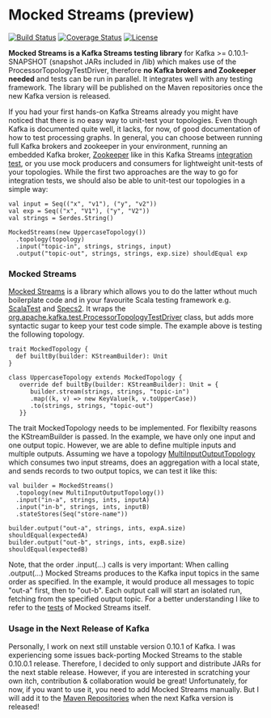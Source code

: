 # Mocked Streams (preview)
[![Build Status](https://travis-ci.org/jpzk/mockedstreams.svg?branch=master)](https://travis-ci.org/jpzk/mockedstreams) [![Coverage Status](https://coveralls.io/repos/github/jpzk/mockedstreams/badge.svg?branch=master)](https://coveralls.io/github/jpzk/mockedstreams?branch=master) [![License](http://img.shields.io/:license-Apache%202-grey.svg)](http://www.apache.org/licenses/LICENSE-2.0.txt)

**Mocked Streams is a Kafka Streams testing library** for Kafka >= 0.10.1-SNAPSHOT (snapshot JARs included in /lib) which makes use of the ProcessorTopologyTestDriver, therefore **no Kafka brokers and Zookeeper needed** and tests can be run in parallel. It integrates well with any testing framework. The library will be published on the Maven repositories once the new Kafka version is released.


If you had your first hands-on Kafka Streams already you might have noticed that there is no easy way to unit-test your topologies. Even though Kafka is documented quite well, it lacks, for now, of good documentation of how to test processing graphs. In general, you can choose between running full Kafka brokers and zookeeper in your environment, running an embedded Kafka broker, [Zookeeper](https://zookeeper.apache.org/) like in this Kafka Streams [integration test](https://github.com/apache/kafka/blob/trunk/streams/src/test/java/org/apache/kafka/streams/integration/KStreamAggregationIntegrationTest.java), or you use mock producers and consumers for lightweight unit-tests of your topologies. While the first two approaches are the way to go for integration tests, we should also be able to unit-test our topologies in a simple way:

    val input = Seq(("x", "v1"), ("y", "v2"))
    val exp = Seq(("x", "V1"), ("y", "V2"))
    val strings = Serdes.String()

    MockedStreams(new UppercaseTopology())
      .topology(topology)
      .input("topic-in", strings, strings, input)
      .output("topic-out", strings, strings, exp.size) shouldEqual exp

### Mocked Streams

[Mocked Streams](https://github.com/jpzk/mockedstreams) is a library which allows you to do the latter wthout much boilerplate code and in your favourite Scala testing framework e.g. [ScalaTest](http://www.scalatest.org/) and [Specs2](https://etorreborre.github.io/specs2/). It wraps the [org.apache.kafka.test.ProcessorTopologyTestDriver](https://github.com/apache/kafka/blob/trunk/streams/src/test/java/org/apache/kafka/test/ProcessorTopologyTestDriver.java) class, but adds more syntactic sugar to keep your test code simple. The example above is testing the following topology. 

    trait MockedTopology {
      def builtBy(builder: KStreamBuilder): Unit
    }

    class UppercaseTopology extends MockedTopology {
       override def builtBy(builder: KStreamBuilder): Unit = {
          builder.stream(strings, strings, "topic-in")
          .map((k, v) => new KeyValue(k, v.toUpperCase))
          .to(strings, strings, "topic-out")
       }}

The trait MockedTopology needs to be implemented. For flexibilty reasons the KStreamBuilder is passed. In the example,  we have only one input and one output topic. However, we are able to define multiple inputs and multiple outputs. Assuming we have a topology [MultiInputOutputTopology](https://github.com/jpzk/mockedstreams/blob/master/src/test/scala/MockedStreamsSpec.scala) which consumes two input streams, does an aggregation with a local state, and sends records to two output topics, we can test it like this:

    val builder = MockedStreams()
      .topology(new MultiInputOutputTopology())
      .input("in-a", strings, ints, inputA)
      .input("in-b", strings, ints, inputB)
      .stateStores(Seq("store-name"))

    builder.output("out-a", strings, ints, expA.size) shouldEqual(expectedA)
    builder.output("out-b", strings, ints, expB.size) shouldEqual(expectedB)
  
Note, that the order .input(...) calls is very important: When calling .output(...) Mocked Streams produces to the Kafka input topics in the same order as specified. In the example, it would produce all messages to topic "out-a" first, then to "out-b". Each output call will start an isolated run, fetching from the specified output topic. For a better understanding I like to refer to the [tests](https://github.com/jpzk/mockedstreams/blob/master/src/test/scala/MockedStreamsSpec.scala) of Mocked Streams itself. 

### Usage in the Next Release of Kafka

Personally, I work on next still unstable version 0.10.1 of Kafka. I was experiencing some issues back-porting Mocked Streams to the stable 0.10.0.1 release. Therefore, I decided to only support and distribute JARs for the next stable release. However, if you are interested in scratching your own itch, contribution & collaboration would be great! Unfortunately, for now, if you want to use it, you need to add Mocked Streams manually. But I will add it to the [Maven Repositories](https://mvnrepository.com/) when the next Kafka version is released!

